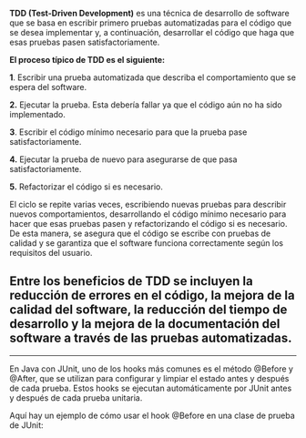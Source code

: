 **TDD (Test-Driven Development)** es una técnica de desarrollo de software que se basa en escribir primero pruebas automatizadas para el código que se desea implementar y, a continuación, desarrollar el código que haga que esas pruebas pasen satisfactoriamente.

**El proceso típico de TDD es el siguiente:**

**1**.  Escribir una prueba automatizada que describa el comportamiento que se espera del software.

**2.**  Ejecutar la prueba. Esta debería fallar ya que el código aún no ha sido implementado.

**3**.  Escribir el código mínimo necesario para que la prueba pase satisfactoriamente.

**4.**  Ejecutar la prueba de nuevo para asegurarse de que pasa satisfactoriamente.

**5.**  Refactorizar el código si es necesario.

El ciclo se repite varias veces, escribiendo nuevas pruebas para describir nuevos comportamientos, desarrollando el código mínimo necesario para hacer que esas pruebas pasen y refactorizando el código si es necesario. De esta manera, se asegura que el código se escribe con pruebas de calidad y se garantiza que el software funciona correctamente según los requisitos del usuario.

Entre los beneficios de **TDD** se incluyen la reducción de errores en el código, la mejora de la calidad del software, la reducción del tiempo de desarrollo y la mejora de la documentación del software a través de las pruebas automatizadas.
----------------------------------------------------------------------------------------------------------------------------
----------------------------------------------------------------------------------------------------------------------------

En Java con JUnit, uno de los hooks más comunes es el método @Before y @After, que se utilizan para configurar y limpiar el estado antes y después de cada prueba. Estos hooks se ejecutan automáticamente por JUnit antes y después de cada prueba unitaria.

Aquí hay un ejemplo de cómo usar el hook @Before en una clase de prueba de JUnit: